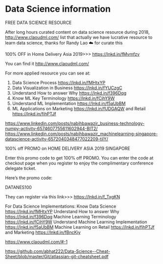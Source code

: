 # Data Science information


FREE DATA SCIENCE RESOURCE

After long hours curated content on data science resource during 2018, http://www.claoudml.com/ list that actually we have lucrative resource to learn data science, thanks for Randy Lao ☁️ for curate this

100% OFF in Home Delivery Asia 2019>>> https://lnkd.in/fMvmfzv

You can find it http://www.claoudml.com/

For more applied resource you can see at:

1. Data Science Process https://lnkd.in/fMHtxYP
2. Data Visualization in Business https://lnkd.in/fYUCzgC
3. Understand How to answer Why https://lnkd.in/f396Dqg
4. Know ML Key Terminology https://lnkd.in/fCihY9W
5. Understand ML Implementation https://lnkd.in/f5aUbBM
6. ML Applications on Marketing https://lnkd.in/fUDGAQW and Retail https://lnkd.in/fihPTJf

https://www.linkedin.com/posts/nabihbawazir_business-technology-numpy-activity-6574607755611602944-BIT2/
https://www.linkedin.com/posts/nabihbawazir_machinelearning-singapore-datascience-activity-6572040348477022209-tiIY/

100% off PROMO on HOME DELIVERY ASIA 2019 SINGAPORE

Enter this promo code to get 100% off PROMO. You  can enter the code at checkout page when you register to enjoy the complimentary conference delegate ticket.

Here’s the promo code:

DATANES100

They can register via this link>>> https://lnkd.in/f_TxgKN

For Data Science Implementations:
Know Data Science https://lnkd.in/fMHtxYP
Understand How to answer Why https://lnkd.in/f396Dqg
Machine Learning Terminology https://lnkd.in/fCihY9W
Understand Machine Learning Implementation https://lnkd.in/f5aUbBM
Machine Learning on Retail https://lnkd.in/fihPTJf
and Marketing https://lnkd.in/fBncKiy 

https://www.claoudml.com/#-1


https://github.com/abhat222/Data-Science--Cheat-Sheet/blob/master/Git/atlassian-git-cheatsheet.pdf